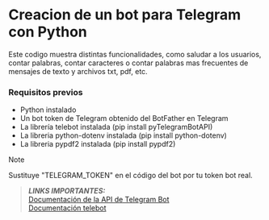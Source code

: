 # Creacion de un bot para Telegram con Python
Este codigo muestra distintas funcionalidades, como saludar a los usuarios, contar palabras, contar caracteres o
contar palabras mas frecuentes de mensajes de texto y archivos txt, pdf, etc.

### Requisitos previos
- Python instalado
- Un bot token de Telegram obtenido del BotFather en Telegram
- La librería telebot instalada (pip install pyTelegramBotAPI)
- La libreria python-dotenv instalada (pip install python-dotenv)
- La libreria pypdf2 instalada (pip install pypdf2)

> [!NOTE]
> Sustituye "TELEGRAM_TOKEN" en el código del bot por tu token bot real.

> **_LINKS IMPORTANTES:_**<br>
>[Documentación de la API de Telegram Bot](https://core.telegram.org/bots)<br>
>[Documentación telebot](https://github.com/eternnoir/pyTelegramBotAPI)